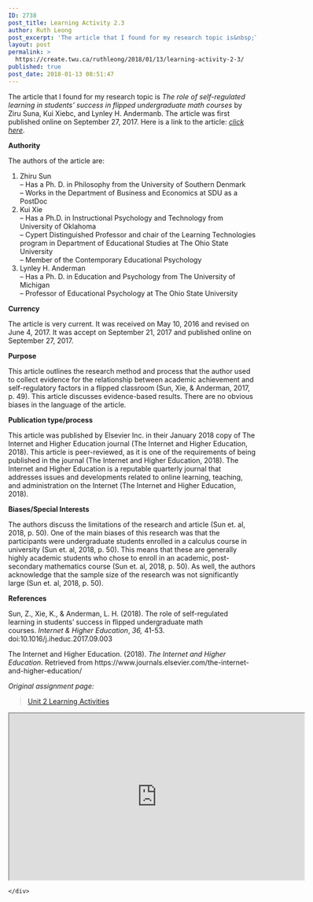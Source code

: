 ```yaml
---
ID: 2738
post_title: Learning Activity 2.3
author: Ruth Leong
post_excerpt: 'The article that I found for my research topic is&nbsp;The&nbsp;role of self-regulated learning in students&rsquo; success in flipped undergraduate math courses&nbsp;by Ziru Suna, Kui Xiebc, and Lynley H. Andermanb. The article was first published online on September 27, 2017. Here is a link to the article: click here. Authority The authors of the article are: [&hellip;]'
layout: post
permalink: >
  https://create.twu.ca/ruthleong/2018/01/13/learning-activity-2-3/
published: true
post_date: 2018-01-13 08:51:47
---
```

<p>The article that I found for my research topic is <em>The</em><em> role of self-regulated learning in students&#8217; success in flipped undergraduate math courses </em>by Ziru Suna, Kui Xiebc, and Lynley H. Andermanb. The article was first published online on September 27, 2017. Here is a link to the article: <a href="https://ezproxy.student.twu.ca:3744/S1096751617304542/1-s2.0-S1096751617304542-main.pdf?_tid=4f3e4c70-f87e-11e7-bf8b-00000aacb35f&amp;acdnat=1515860884_4b39d13d2ad5fdac1814ad12bd273da8"><em>click</em> <em>here</em></a>.</p>
<p><strong>Authority<br />
</strong></p>
<p>The authors of the article are:</p>
<ol>
<li>Zhiru Sun<br />
&#8211; Has a Ph. D. in Philosophy from the University of Southern Denmark<br />
&#8211; Works in the Department of Business and Economics at SDU as a PostDoc</li>
<li>Kui Xie<br />
&#8211; Has a Ph.D. in Instructional Psychology and Technology from University of Oklahoma<br />
&#8211; Cypert Distinguished Professor and chair of the Learning Technologies program in Department of Educational Studies at The Ohio State University<br />
&#8211; Member of the Contemporary Educational Psychology</li>
<li>Lynley H. Anderman<br />
&#8211; Has a Ph. D. in Education and Psychology from The University of Michigan<br />
&#8211; Professor of Educational Psychology at The Ohio State University</li>
</ol>
<p><strong>Currency</strong></p>
<p>The article is very current. It was received on May 10, 2016 and revised on June 4, 2017. It was accept on September 21, 2017 and published online on September 27, 2017.</p>
<p><strong>Purpose</strong></p>
<p>This article outlines the research method and process that the author used to collect evidence for the relationship between academic achievement and self-regulatory factors in a flipped classroom (Sun, Xie, &amp; Anderman, 2017, p. 49). This article discusses evidence-based results. There are no obvious biases in the language of the article.</p>
<p><strong>Publication type/process</strong></p>
<p>This article was published by Elsevier Inc. in their January 2018 copy of The Internet and Higher Education journal (The Internet and Higher Education, 2018). This article is peer-reviewed, as it is one of the requirements of being published in the journal (The Internet and Higher Education, 2018). The Internet and Higher Education is a reputable quarterly journal that addresses issues and developments related to online learning, teaching, and administration on the Internet (The Internet and Higher Education, 2018).</p>
<p><strong>Biases/Special Interests</strong></p>
<p>The authors discuss the limitations of the research and article (Sun et. al, 2018, p. 50). One of the main biases of this research was that the participants were undergraduate students enrolled in a calculus course in university (Sun et. al, 2018, p. 50). This means that these are generally highly academic students who chose to enroll in an academic, post-secondary mathematics course (Sun et. al, 2018, p. 50). As well, the authors acknowledge that the sample size of the research was not significantly large (Sun et. al, 2018, p. 50).</p>
<p><strong>References</strong></p>
<p>Sun, Z., Xie, K., &amp; Anderman, L. H. (2018). The role of self-regulated learning in students&#8217; success in flipped undergraduate math courses. <i>Internet &amp; Higher Education</i>, <i>36, </i>41-53. doi:10.1016/j.iheduc.2017.09.003</p>
<p>The Internet and Higher Education. (2018). <em>The Internet and Higher Education</em>. Retrieved from https://www.journals.elsevier.com/the-internet-and-higher-education/</p>
<p><em>Original assignment page: </em></p>
<div class="post-embed">
<blockquote class="wp-embedded-content" data-secret="BztRWXrAKY"><p><a href="https://create.twu.ca/ldrs591-sp18/unit-2-learning-activities/">Unit 2 Learning Activities</a></p></blockquote>
<p><iframe class="wp-embedded-content" sandbox="allow-scripts" security="restricted" src="https://create.twu.ca/ldrs591-sp18/unit-2-learning-activities/embed/#?secret=BztRWXrAKY" data-secret="BztRWXrAKY" width="600" height="338" title="&#8220;Unit 2 Learning Activities&#8221; &#8212; Leadership 591: Scholarly Inquiry"  marginwidth="0" marginheight="0" scrolling="no"></iframe></div>
<div id="themify_builder_content-341" data-postid="341" class="themify_builder_content themify_builder_content-341 themify_builder">

    </div>
<!-- /themify_builder_content -->